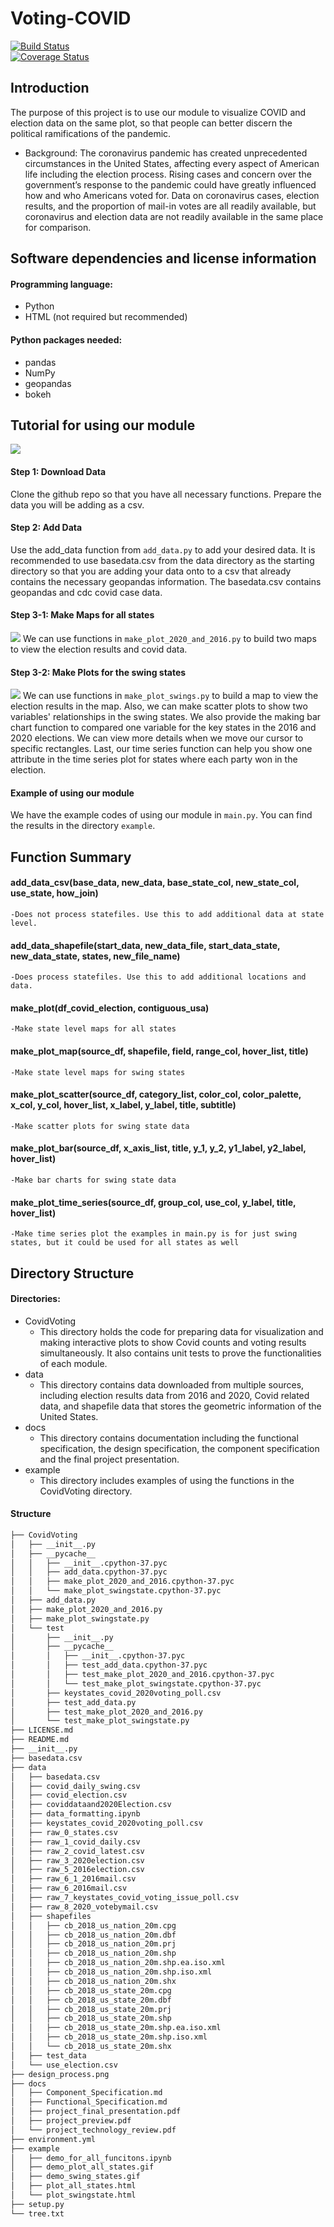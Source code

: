 # Voting-COVID
[![Build Status](https://travis-ci.org/lindseyulmer/Voting-COVID.svg?branch=main)](https://travis-ci.org/lindseyulmer/Voting-COVID)<br /> [![Coverage Status](https://coveralls.io/repos/github/lindseyulmer/Voting-COVID/badge.svg?branch=main)](https://coveralls.io/github/lindseyulmer/Voting-COVID?branch=main)
## Introduction
The purpose of this project is to use our module to visualize COVID and election data on the same plot, so that people can better discern the political ramifications of the pandemic.
- Background: The coronavirus pandemic has created unprecedented circumstances in the United States, affecting every aspect of American life including the election process. Rising cases and concern over the government’s response to the pandemic could have greatly influenced how and who Americans voted for. Data on coronavirus cases, election results, and the proportion of mail-in votes are all readily available, but coronavirus and election data are not readily available in the same place for comparison.
## Software dependencies and license information
#### Programming language: 
- Python
- HTML (not required but recommended)
#### Python packages needed:
- pandas
- NumPy
- geopandas
- bokeh
## Tutorial for using our module
![](./design_process.png)
#### Step 1: Download Data
Clone the github repo so that you have all necessary functions.
Prepare the data you will be adding as a csv.
#### Step 2: Add Data
Use the add_data function from `add_data.py` to add your desired data. It is recommended to use basedata.csv from the data directory as the starting directory so that you are adding your data onto to a csv that already contains the necessary geopandas information. The basedata.csv contains geopandas and cdc covid case data.
#### Step 3-1: Make Maps for all states
![](example/demo_plot_all_states.gif)
We can use functions in `make_plot_2020_and_2016.py` to build two maps to view the election results and covid data.
#### Step 3-2: Make Plots for the swing states
![](example/demo_swing_states.gif)
We can use functions in `make_plot_swings.py` to build a map to view the election results in the map. Also, we can make scatter plots to show two variables' relationships in the swing states. We also provide the making bar chart function to compared one variable for the key states in the 2016 and 2020 elections. We can view more details when we move our cursor to specific rectangles. Last, our time series function can help you show one attribute in the time series plot for states where each party won in the election.
#### Example of using our module
We have the example codes of using our module in `main.py`. You can find the results in the directory `example`.
## Function Summary
#### add_data_csv(base_data, new_data, base_state_col, new_state_col, use_state, how_join)
    -Does not process statefiles. Use this to add additional data at state level.
#### add_data_shapefile(start_data, new_data_file, start_data_state, new_data_state, states, new_file_name)
    -Does process statefiles. Use this to add additional locations and data.
#### make_plot(df_covid_election, contiguous_usa)
    -Make state level maps for all states
#### make_plot_map(source_df, shapefile, field, range_col, hover_list, title)
    -Make state level maps for swing states
#### make_plot_scatter(source_df, category_list, color_col, color_palette, x_col, y_col, hover_list, x_label, y_label, title, subtitle)
    -Make scatter plots for swing state data
#### make_plot_bar(source_df, x_axis_list, title, y_1, y_2, y1_label, y2_label, hover_list)
    -Make bar charts for swing state data
#### make_plot_time_series(source_df, group_col, use_col, y_label, title, hover_list)
    -Make time series plot the examples in main.py is for just swing states, but it could be used for all states as well
## Directory Structure
#### Directories:
- CovidVoting
    * This directory holds the code for preparing data for visualization and making interactive plots to show Covid counts and voting results simultaneously. It also contains unit tests to prove the functionalities of each module.
- data
    * This directory contains data downloaded from multiple sources, including election results data from 2016 and 2020, Covid related data, and shapefile data that stores the geometric information of the United States.
- docs
    * This directory contains documentation including the functional specification, the design specification, the component specification and the final project presentation.
- example
    * This directory includes examples of using the functions in the CovidVoting directory.
#### Structure
```bash  
├── CovidVoting
│   ├── __init__.py
│   ├── __pycache__
│   │   ├── __init__.cpython-37.pyc
│   │   ├── add_data.cpython-37.pyc
│   │   ├── make_plot_2020_and_2016.cpython-37.pyc
│   │   └── make_plot_swingstate.cpython-37.pyc
│   ├── add_data.py
│   ├── make_plot_2020_and_2016.py
│   ├── make_plot_swingstate.py
│   └── test
│       ├── __init__.py
│       ├── __pycache__
│       │   ├── __init__.cpython-37.pyc
│       │   ├── test_add_data.cpython-37.pyc
│       │   ├── test_make_plot_2020_and_2016.cpython-37.pyc
│       │   └── test_make_plot_swingstate.cpython-37.pyc
│       ├── keystates_covid_2020voting_poll.csv
│       ├── test_add_data.py
│       ├── test_make_plot_2020_and_2016.py
│       └── test_make_plot_swingstate.py
├── LICENSE.md
├── README.md
├── __init__.py
├── basedata.csv
├── data
│   ├── basedata.csv
│   ├── covid_daily_swing.csv
│   ├── covid_election.csv
│   ├── coviddataand2020Election.csv
│   ├── data_formatting.ipynb
│   ├── keystates_covid_2020voting_poll.csv
│   ├── raw_0_states.csv
│   ├── raw_1_covid_daily.csv
│   ├── raw_2_covid_latest.csv
│   ├── raw_3_2020election.csv
│   ├── raw_5_2016election.csv
│   ├── raw_6_1_2016mail.csv
│   ├── raw_6_2016mail.csv
│   ├── raw_7_keystates_covid_voting_issue_poll.csv
│   ├── raw_8_2020_votebymail.csv
│   ├── shapefiles
│   │   ├── cb_2018_us_nation_20m.cpg
│   │   ├── cb_2018_us_nation_20m.dbf
│   │   ├── cb_2018_us_nation_20m.prj
│   │   ├── cb_2018_us_nation_20m.shp
│   │   ├── cb_2018_us_nation_20m.shp.ea.iso.xml
│   │   ├── cb_2018_us_nation_20m.shp.iso.xml
│   │   ├── cb_2018_us_nation_20m.shx
│   │   ├── cb_2018_us_state_20m.cpg
│   │   ├── cb_2018_us_state_20m.dbf
│   │   ├── cb_2018_us_state_20m.prj
│   │   ├── cb_2018_us_state_20m.shp
│   │   ├── cb_2018_us_state_20m.shp.ea.iso.xml
│   │   ├── cb_2018_us_state_20m.shp.iso.xml
│   │   └── cb_2018_us_state_20m.shx
│   ├── test_data
│   └── use_election.csv
├── design_process.png
├── docs
│   ├── Component_Specification.md
│   ├── Functional_Specification.md
│   ├── project_final_presentation.pdf
│   ├── project_preview.pdf
│   └── project_technology_review.pdf
├── environment.yml
├── example
│   ├── demo_for_all_funcitons.ipynb
│   ├── demo_plot_all_states.gif
│   ├── demo_swing_states.gif
│   ├── plot_all_states.html
│   └── plot_swingstate.html
├── setup.py
└── tree.txt
```